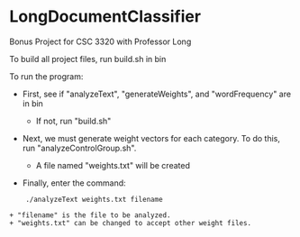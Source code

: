 # LongDocumentClassifier
Bonus Project for CSC 3320 with Professor Long

To build all project files, run build.sh in bin

To run the program:

- First, see if "analyzeText", "generateWeights", and "wordFrequency" are in bin
	+ If not, run "build.sh"

- Next, we must generate weight vectors for each category. To do this, run 
"analyzeControlGroup.sh".
	+ A file named "weights.txt" will be created

- Finally, enter the command:
```
	./analyzeText weights.txt filename
```
	+ "filename" is the file to be analyzed.
	+ "weights.txt" can be changed to accept other weight files.

